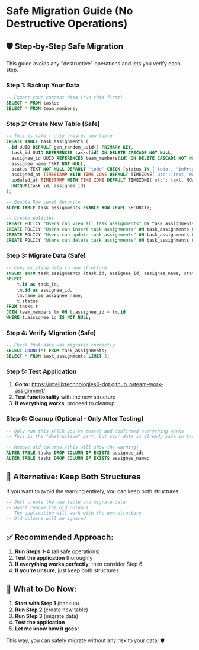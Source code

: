 # Safe Migration Guide (No Destructive Operations)

## 🛡️ **Step-by-Step Safe Migration**

This guide avoids any "destructive" operations and lets you verify each step.

### **Step 1: Backup Your Data**
```sql
-- Export your current data (run this first)
SELECT * FROM tasks;
SELECT * FROM team_members;
```

### **Step 2: Create New Table (Safe)**
```sql
-- This is safe - only creates new table
CREATE TABLE task_assignments (
  id UUID DEFAULT gen_random_uuid() PRIMARY KEY,
  task_id UUID REFERENCES tasks(id) ON DELETE CASCADE NOT NULL,
  assignee_id UUID REFERENCES team_members(id) ON DELETE CASCADE NOT NULL,
  assignee_name TEXT NOT NULL,
  status TEXT NOT NULL DEFAULT 'todo' CHECK (status IN ('todo', 'inProgress', 'completed')),
  assigned_at TIMESTAMP WITH TIME ZONE DEFAULT TIMEZONE('utc'::text, NOW()) NOT NULL,
  updated_at TIMESTAMP WITH TIME ZONE DEFAULT TIMEZONE('utc'::text, NOW()) NOT NULL,
  UNIQUE(task_id, assignee_id)
);

-- Enable Row Level Security
ALTER TABLE task_assignments ENABLE ROW LEVEL SECURITY;

-- Create policies
CREATE POLICY "Users can view all task assignments" ON task_assignments FOR SELECT USING (true);
CREATE POLICY "Users can insert task assignments" ON task_assignments FOR INSERT WITH CHECK (true);
CREATE POLICY "Users can update task assignments" ON task_assignments FOR UPDATE USING (true);
CREATE POLICY "Users can delete task assignments" ON task_assignments FOR DELETE USING (true);
```

### **Step 3: Migrate Data (Safe)**
```sql
-- Copy existing data to new structure
INSERT INTO task_assignments (task_id, assignee_id, assignee_name, status)
SELECT 
    t.id as task_id,
    tm.id as assignee_id,
    tm.name as assignee_name,
    t.status
FROM tasks t
JOIN team_members tm ON t.assignee_id = tm.id
WHERE t.assignee_id IS NOT NULL;
```

### **Step 4: Verify Migration (Safe)**
```sql
-- Check that data was migrated correctly
SELECT COUNT(*) FROM task_assignments;
SELECT * FROM task_assignments LIMIT 5;
```

### **Step 5: Test Application**
1. **Go to:** https://intellixtechnologies0-dot.github.io/team-work-assignment/
2. **Test functionality** with the new structure
3. **If everything works**, proceed to cleanup

### **Step 6: Cleanup (Optional - Only After Testing)**
```sql
-- Only run this AFTER you've tested and confirmed everything works
-- This is the "destructive" part, but your data is already safe in task_assignments

-- Remove old columns (this will show the warning)
ALTER TABLE tasks DROP COLUMN IF EXISTS assignee_id;
ALTER TABLE tasks DROP COLUMN IF EXISTS assignee_name;
```

## 🔄 **Alternative: Keep Both Structures**

If you want to avoid the warning entirely, you can keep both structures:

```sql
-- Just create the new table and migrate data
-- Don't remove the old columns
-- The application will work with the new structure
-- Old columns will be ignored
```

## ✅ **Recommended Approach:**

1. **Run Steps 1-4** (all safe operations)
2. **Test the application** thoroughly
3. **If everything works perfectly**, then consider Step 6
4. **If you're unsure**, just keep both structures

## 🚨 **What to Do Now:**

1. **Start with Step 1** (backup)
2. **Run Step 2** (create new table)
3. **Run Step 3** (migrate data)
4. **Test the application**
5. **Let me know how it goes!**

This way, you can safely migrate without any risk to your data! 🛡️ 